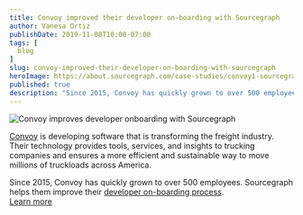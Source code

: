 ```yaml
---
title: Convoy improved their developer on-boarding with Sourcegraph
author: Vanesa Ortiz
publishDate: 2019-11-08T10:00-07:00
tags: [
  blog
]
slug: convoy-improved-their-developer-on-boarding-with-sourcegraph
heroImage: https://about.sourcegraph.com/case-studies/convoy1-sourcegraph-case-study.jpg
published: true
description: "Since 2015, Convoy has quickly grown to over 500 employees. Sourcegraph helps them improve their developer on-boarding process."
---
```


<p style={{textAlign: 'center'}}>
  <img src="https://about.sourcegraph.com/case-studies/convoy1-sourcegraph-case-study-og-embed.jpg" alt="Convoy improves developer onboarding with Sourcegraph"/>
</p>

[Convoy](https://www.convoy.com) is developing software that is transforming the freight industry. Their technology provides tools, services, and insights to trucking companies and ensures a more efficient and sustainable way to move millions of truckloads across America.

Since 2015, Convoy has quickly grown to over 500 employees. Sourcegraph helps them improve their [developer on-boarding process](/case-studies/convoy-improved-on-boarding).<br /><a href="/case-studies/convoy-improved-on-boarding" className="btn btn-primary mt-4">Learn more</a>
